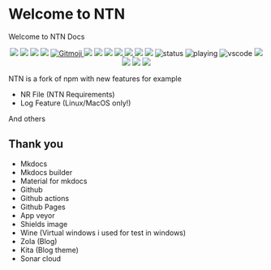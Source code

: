 # Welcome to NTN
Welcome to NTN Docs

<p align="center">
    <a href="https://discord.com/users/1125429179685548112"><img src="https://img.shields.io/badge/Discord-black?logo=discord"></a> 
    <img src="https://img.shields.io/github/last-commit/Thecode764/ntn">
    <img src="https://img.shields.io/github/forks/Thecode764/ntn">
    <img src="https://img.shields.io/github/stars/Thecode764/ntn">
    <a href="https://gitmoji.dev">
        <img
            src="https://img.shields.io/badge/gitmoji-%20😜%20😍-FFDD67.svg?style=flat-square"
            alt="Gitmoji"
        />
    </a>
    <img src="https://img.shields.io/badge/Version-10-black?logo=linux">
    <img src="https://img.shields.io/badge/Tested-yes-black?logo=linux">
    <img src="https://img.shields.io/github/commit-activity/w/Thecode764/ntn/main">
    <a href="https://googlefonts.github.io/noto-emoji-animation/">
        <img src="https://img.shields.io/badge/GIFS-black?logo=google">
    </a>
    <a href="https://github.com/Tarikul-Islam-Anik/Animated-Fluent-Emojis">
        <img src="https://img.shields.io/badge/Icons-black?logo=icon">
    </a>
    <img src="https://img.shields.io/badge/Version-Ended-black?logo=windows">
    <img src="https://img.shields.io/badge/Tested-yes-black?logo=windows">
    <img src="https://api.statusbadges.me/badge/status/1125429179685548112" alt="status">
    <img src="https://api.statusbadges.me/badge/playing/1125429179685548112" alt="playing">
    <img src="https://api.statusbadges.me/badge/vscode/1125429179685548112" alt="vscode">
    <a href="https://thecode764.github.io/ntn">
        <img src="https://img.shields.io/badge/website-000000?&logo=About.me&logoColor=white">
    </a>
    <img src="https://github.com/Thecode764/ntn/actions/workflows/static.yml/badge.svg">
    <img src="https://ci.appveyor.com/api/projects/status/k7h2ja80wj1pw9vj?svg=true">
    <img src="https://wakatime.com/badge/user/186ebd96-46f0-4a90-94bb-eec738927bef/project/a7678001-28c1-419f-b3d0-a278aa9bfccf.svg">
</p>

NTN is a fork of npm with new features for example

- NR File (NTN Requirements)
- Log Feature (Linux/MacOS only!)

And others

## Thank you
- Mkdocs
- Mkdocs builder
- Material for mkdocs
- Github
- Github actions
- Github Pages
- App veyor
- Shields image
- Wine (Virtual windows i used for test in windows)
- Zola (Blog)
- Kita (Blog theme)
- Sonar cloud
